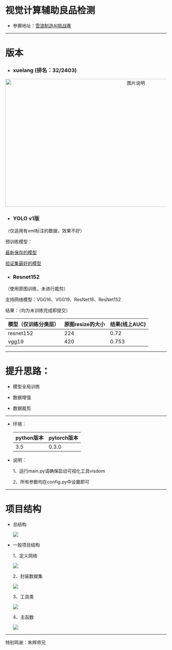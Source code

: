 # 视觉计算辅助良品检测

- 参赛地址：[雪浪制造AI挑战赛](https://tianchi.aliyun.com/competition/introduction.htm?spm=a2c22.11695015.1131732.1.4ea25275NNvZuf&raceId=231666) 


----------

# 版本


  - ### xuelang (排名：32/2403)
  
<div align="center">
<img src="http://boboprivate.oss-cn-beijing.aliyuncs.com/18-8-7/89764672.jpg" width="800px"  height="400px" alt="图片说明" >
</div>



  - ### YOLO v1版

（仅适用有xml标注的数据，效果不好）
  
  预训练模型：

  [最新保存的模型](https://pan.baidu.com/s/1wv_30IjungQO5fp5b0bKow) 

  [验证集最好的模型](https://pan.baidu.com/s/1mmgI78s5YUrMA9Y4RVM5yw) 

 - ### Resnet152

（使用原图训练，未进行裁剪）

  支持网络模型：VGG16、VGG19、ResNet18、ResNet152
  
  结果：（均为未训练完成即提交）

| 模型（仅训练分类层） | 原图resize的大小 | 结果(线上AUC) |
|--------------------|------------------|---------------|
| resnet152          | 224              | 0.72          |
| vgg19              | 420              | 0.753         |


----------
# 提升思路：

- 模型全局训练

- 数据增强

- 数据裁剪

----------

 - 环境：

    | python版本  |  pytorch版本 |
    | ----------- | ----------   |
    |  3.5  | 0.3.0   |



 - 说明：

   1、运行main.py请确保启动可视化工具visdom

   2、所有参数均在config.py中设置即可
----------


# 项目结构

- 总结构

  ![](http://boboprivate.oss-cn-beijing.aliyuncs.com/18-5-26/99053959.jpg)
  
  
- 一般项目结构

  1、定义网络
  
  ![](http://boboprivate.oss-cn-beijing.aliyuncs.com/18-5-26/16409622.jpg) 
  
   2、封装数据集
   
  ![](http://boboprivate.oss-cn-beijing.aliyuncs.com/18-5-26/38894621.jpg)
  
   3、工具类
   
  ![](http://boboprivate.oss-cn-beijing.aliyuncs.com/18-5-26/98583532.jpg)
  
   4、主函数
   
  ![](http://boboprivate.oss-cn-beijing.aliyuncs.com/18-5-26/32257225.jpg)

----------


  特别鸣谢：朱辉师兄
  




